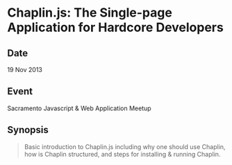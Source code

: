 # Chaplin.js: The Single-page Application for Hardcore Developers

## Date
19 Nov 2013

## Event
Sacramento Javascript & Web Application Meetup

## Synopsis
> Basic introduction to Chaplin.js including why one should use Chaplin, how is Chaplin structured, and steps for installing & running Chaplin.